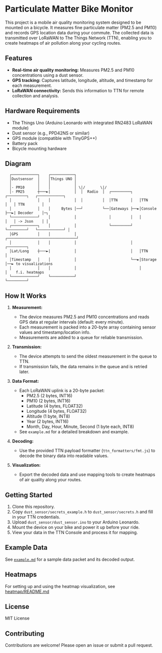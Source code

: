 # Particulate Matter Bike Monitor

This project is a mobile air quality monitoring system designed to be mounted on a bicycle. It measures fine particulate matter (PM2.5 and PM10) and records GPS location data during your commute. The collected data is transmitted over LoRaWAN to The Things Network (TTN), enabling you to create heatmaps of air pollution along your cycling routes.

## Features

- **Real-time air quality monitoring:** Measures PM2.5 and PM10 concentrations using a dust sensor.
- **GPS tracking:** Captures latitude, longitude, altitude, and timestamp for each measurement.
- **LoRaWAN connectivity:** Sends this information to TTN for remote collection and analysis.

## Hardware Requirements

- The Things Uno (Arduino Leonardo with integrated RN2483 LoRaWAN module)
- Dust sensor (e.g., PPD42NS or similar)
- GPS module (compatible with TinyGPS++)
- Battery pack
- Bicycle mounting hardware

## Diagram

```asciiflow
  ┌────────────┐    ┌───────────┐                                               
  │Dustsensor  │    │Things UNO │                                   
  │            │    │           │                                               
  │- PM10      │    │           │ \|/       \|/                                      
  │- PM25      ┼───►|           │  │  Radio  │  ┌─────────┐   ┌─────────┐   ┌────────────┐         
  │            │    │           │  │         │  │TTN      │   │TTN      │   │ TTN        │         
  │            │    │     Bytes │──┘         └──│Gateways ├──►│Console  ├──►| Decoder    │─┐         
  └────────────┘    │           │               │         │   │         │   │ -> Json    │ │
  ┌────────────┐    │           │               └─────────┘   └─────────┘   └────────────┘ │
  │GPS         │    │           │                         ┌────────────────────────────────┘
  │            │    │           │                         │   ┌─────────┐ 
  │Lat/Long    ┼───►|           │                         │   │TTN      │ 
  │Timestamp   │    │           │                         └──►│Storage  │──► to visualizations 
  │            │    │           │                             │         │    f.i. heatmaps
  └────────────┘    └───────────┘                             └─────────┘ 
```

## How It Works

1. **Measurement:**
   - The device measures PM2.5 and PM10 concentrations and reads GPS data at regular intervals (default: every minute).
   - Each measurement is packed into a 20-byte array containing sensor values and timestamp/location info.
   - Measurements are added to a queue for reliable transmission.

2. **Transmission:**
   - The device attempts to send the oldest measurement in the queue to TTN.
   - If transmission fails, the data remains in the queue and is retried later.

3. **Data Format:**
   - Each LoRaWAN uplink is a 20-byte packet:
     - PM2.5 (2 bytes, INT16)
     - PM10 (2 bytes, INT16)
     - Latitude (4 bytes, FLOAT32)
     - Longitude (4 bytes, FLOAT32)
     - Altitude (1 byte, INT8)
     - Year (2 bytes, INT16)
     - Month, Day, Hour, Minute, Second (1 byte each, INT8)
   - See `example.md` for a detailed breakdown and example.

4. **Decoding:**
   - Use the provided TTN payload formatter (`ttn_formatters/fmt.js`) to decode the binary data into readable values.

5. **Visualization:**
   - Export the decoded data and use mapping tools to create heatmaps of air quality along your routes.

## Getting Started

1. Clone this repository.
2. Copy `dust_sensor/secrets_example.h` to `dust_sensor/secrets.h` and fill in your TTN credentials.
3. Upload `dust_sensor/dust_sensor.ino` to your Arduino Leonardo.
4. Mount the device on your bike and power it up before your ride.
5. View your data in the TTN Console and process it for mapping.

## Example Data

See [`example.md`](example.md) for a sample data packet and its decoded output.

## Heatmaps

For setting up and using the heatmap visualization, see [heatmap/README.md](heatmap/README.md)

## License

MIT License

## Contributing

Contributions are welcome! Please open an issue or submit a pull request.



